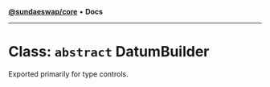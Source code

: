 [**@sundaeswap/core**](../../README.md) • **Docs**

***

# Class: `abstract` DatumBuilder

Exported primarily for type controls.
